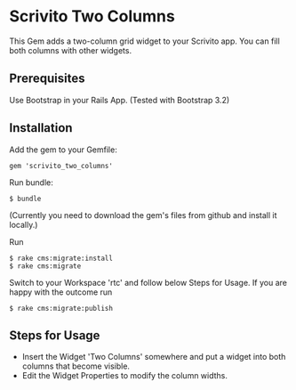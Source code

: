 # Scrivito Two Columns

This Gem adds a two-column grid widget to your Scrivito app. You can fill both columns with other widgets.

## Prerequisites

Use Bootstrap in your Rails App. (Tested with Bootstrap 3.2)

## Installation

Add the gem to your Gemfile:

    gem 'scrivito_two_columns'

Run bundle:

    $ bundle

(Currently you need to download the gem's files from github and install it locally.)

Run

    $ rake cms:migrate:install
    $ rake cms:migrate

Switch to your Workspace 'rtc' and follow below Steps for Usage. If you are happy with the outcome run

    $ rake cms:migrate:publish


## Steps for Usage

- Insert the Widget 'Two Columns' somewhere and put a widget into both columns that become visible.
- Edit the Widget Properties to modify the column widths.



